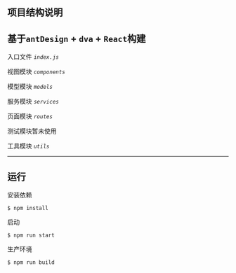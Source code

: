 ## 项目结构说明
基于`antDesign` + `dva` + `React`构建
---
入口文件
*`index.js`*

视图模块
*`components`*

模型模块
*`models`*

服务模块
*`services`*

页面模块
*`routes`*

测试模块暂未使用

工具模块
*`utils`*

---
## 运行

安装依赖
```console
$ npm install
```

启动
```console
$ npm run start
```

生产环境
```console
$ npm run build
```
